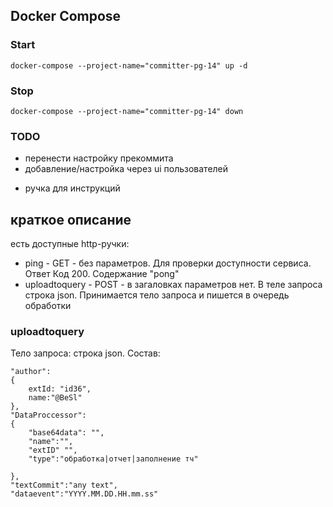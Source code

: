 ## Docker Compose
### Start
`docker-compose --project-name="committer-pg-14" up -d`

### Stop
`docker-compose --project-name="committer-pg-14" down`

### TODO
* перенести настройку прекоммита
* добавление/настройка через ui пользователей
- ручка для инструкций

## краткое описание

есть доступные http-ручки:
- ping - GET - без параметров. Для проверки доступности сервиса. Ответ Код 200. Содержание "pong"
- uploadtoquery - POST - в загаловках параметров нет. В теле запроса строка json. Принимается тело запроса и пишется в очередь обработки

### uploadtoquery
Тело запроса:
строка json. 
Состав:
```
"author":
{
    extId: "id36",
    name:"@BeSl"
},
"DataProccessor":
{
    "base64data": "",
    "name":"",
    "extID" "",
    "type":"обработка|отчет|заполнение тч"

},
"textCommit":"any text",
"dataevent":"YYYY.MM.DD.HH.mm.ss"


```
